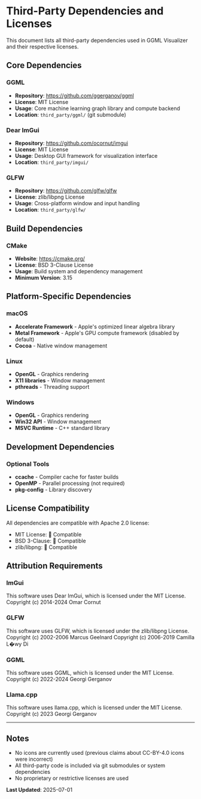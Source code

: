 # Third-Party Dependencies and Licenses

This document lists all third-party dependencies used in GGML Visualizer and their respective licenses.

## Core Dependencies

### GGML
- **Repository**: https://github.com/ggerganov/ggml
- **License**: MIT License
- **Usage**: Core machine learning graph library and compute backend
- **Location**: `third_party/ggml/` (git submodule)

### Dear ImGui
- **Repository**: https://github.com/ocornut/imgui
- **License**: MIT License
- **Usage**: Desktop GUI framework for visualization interface
- **Location**: `third_party/imgui/`

### GLFW
- **Repository**: https://github.com/glfw/glfw
- **License**: zlib/libpng License
- **Usage**: Cross-platform window and input handling
- **Location**: `third_party/glfw/`

## Build Dependencies

### CMake
- **Website**: https://cmake.org/
- **License**: BSD 3-Clause License
- **Usage**: Build system and dependency management
- **Minimum Version**: 3.15

## Platform-Specific Dependencies

### macOS
- **Accelerate Framework** - Apple's optimized linear algebra library
- **Metal Framework** - Apple's GPU compute framework (disabled by default)
- **Cocoa** - Native window management

### Linux
- **OpenGL** - Graphics rendering
- **X11 libraries** - Window management
- **pthreads** - Threading support

### Windows
- **OpenGL** - Graphics rendering
- **Win32 API** - Window management
- **MSVC Runtime** - C++ standard library

## Development Dependencies

### Optional Tools
- **ccache** - Compiler cache for faster builds
- **OpenMP** - Parallel processing (not required)
- **pkg-config** - Library discovery

## License Compatibility

All dependencies are compatible with Apache 2.0 license:
- MIT License:  Compatible
- BSD 3-Clause:  Compatible  
- zlib/libpng:  Compatible

## Attribution Requirements

### ImGui
This software uses Dear ImGui, which is licensed under the MIT License.
Copyright (c) 2014-2024 Omar Cornut

### GLFW
This software uses GLFW, which is licensed under the zlib/libpng License.
Copyright (c) 2002-2006 Marcus Geelnard
Copyright (c) 2006-2019 Camilla L�wy
Di
### GGML
This software uses GGML, which is licensed under the MIT License.
Copyright (c) 2022-2024 Georgi Gerganov

### Llama.cpp
This software uses llama.cpp, which is licensed under the MIT License.
Copyright (c) 2023 Georgi Gerganov

---

## Notes

- No icons are currently used (previous claims about CC-BY-4.0 icons were incorrect)
- All third-party code is included via git submodules or system dependencies
- No proprietary or restrictive licenses are used

**Last Updated**: 2025-07-01